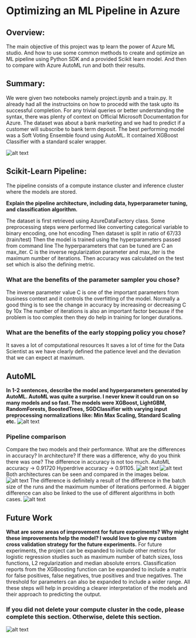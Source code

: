 # Optimizing an ML Pipeline in Azure

## Overview: 
The main objective of this project was tp learn the power of Azure ML studio. And how to use some common methods to create and optimize an ML pipeline using Python SDK and a provided Scikit learn model. And then to compare with Azure AutoML run and both their results.

## Summary: 
We were given two notebooks namely project.ipynb and a train.py. It already had all the instructoins on how to procedd with the task upto its successful completion. For any trivial queries or better understanding the syntax, there was plenty of context on Official Microsoft Documentation for Azure. The dataset was about a bank marketing and we had to predict if a customer will subscribe to bank term deposit. The best performing model was a Soft Voting Ensemble found using AutoML. It contained XGBoost Classifier with a standard scaler wrapper.

![alt text](https://github.com/hammad-alt/udacityproject1/blob/main/images/1.PNG)


## Scikit-Learn Pipeline: 
The pipeline consists of a compute instance cluster and inference cluster where the models are stored.

**Explain the pipeline architecture, including data, hyperparameter tuning, and classification algorithm.**

The dataset is first retrieved using AzureDataFactory class. 
Some preprocessing steps were performed like converting categorical variable to binary encoding, one hot encoding
Then dataset is split in ratio of 67/33 (train/test)
Then the model is trained using the hyperparameters passed from command line
The hyperparameters that can be tuned are C an max_iter. C is the inverse regularization parameter and max_iter is the maximum number of iterations.
Then accuracy was calculated on the test set which is also the defining metric.

### What are the benefits of the parameter sampler you chose?

The inverse parameter value C is one of the important parameters from business context and it controls the overfitting of the model. Normally a good thing is to see the change in accuracy by increasing or decreasing C by 10x
The number of iterations is also an important factor because if the problem is too complex then they do help in training for longer durations.

### What are the benefits of the early stopping policy you chose?

It saves a lot of computational resources
It saves a lot of time for the Data Scientist as we have clearly defined the patience level and the deviation that we can expect at maximum.

## AutoML
**In 1-2 sentences, describe the model and hyperparameters generated by AutoML. AutoML was quite a surprise. I never knew it could run on so many models and so fast. The models were XGBoost, LightGBM, RandomForests, BoostedTrees, SGDClassifier with varying input preprocessing normalizations like: Min Max Scaling, Standard Scaling etc.**
![alt text](https://github.com/hammad-alt/udacityproject1/blob/main/images/2.PNG)
### Pipeline comparison
Compare the two models and their performance. What are the differences in accuracy? In architecture? If there was a difference, why do you think there was one? The difference in accuracy is not too much. AutoML accuracy -> 0.91720 Hyperdrive accuracy -> 0.91105.
![alt text](https://github.com/hammad-alt/udacityproject1/blob/main/images/3-hyper.PNG)
![alt text](https://github.com/hammad-alt/udacityproject1/blob/main/images/3-auto.PNG)
Both architectures can be seen and compared in the images below.
![alt text](https://github.com/hammad-alt/udacityproject1/blob/main/images/4.PNG)
The difference is definitely a result of the difference in the batch size of the runs and the maximum number of iterations performed. A bigger difference can also be linked to the use of different algorithms in both cases.
![alt text](https://github.com/hammad-alt/udacityproject1/blob/main/images/4.1.PNG)
## Future Work
**What are some areas of improvement for future experiments? Why might these improvements help the model? I would love to give my custom cross validation strategy for the future experiments.** 
For future experiments, the project can be expanded to include other metrics for logistic regression studies such as maximum number of batch sizes, loss functions, L2 regularization and median absolute errors. Classification reports from the XGBoosting function can be expanded to include a matrix for false positives, false negatives, true positives and true negatives. The threshold for parameters can also be expanded to include a wider range. All these steps will help in providing a clearer interpretation of the models and their approach to predicting the output.

### If you did not delete your compute cluster in the code, please complete this section. Otherwise, delete this section. 
![alt text](https://github.com/hammad-alt/udacityproject1/blob/main/images/5.png)


